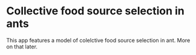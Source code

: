 Collective food source selection in ants
=====

This app features a model of colelctive food source selection in ant. More on 
that later. 